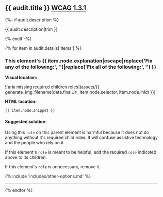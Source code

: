## {{ audit.title }} [WCAG 1.3.1](https://www.w3.org/WAI/WCAG21/quickref/?versions=2.0#info-and-relationships)

{%- if audit.description %}

{{ audit.description|trim }}

{% endif -%}

{% for item in audit.details['items'] %}

<h3> This element's {{ item.node.explanation|escape|replace('Fix any of the following:', '')|replace('Fix all of the following:', '') }} </h3>

__Visual location:__

![aria missing required children roles](assets/{{ generate_img_filename(data.finalUrl, item.node.selector, item.node.lhId) }})


__HTML location:__

```html
{{ item.node.snippet }}
```

#### Suggested solution:

Using this `role` on this parent element is harmful because it does not do anything without it's required child roles. It will confuse assistive technology and the people who rely on it.

If this element's `role` is meant to be helpful, add the required `role` indicated above to its children.

If this element's `role` is unnecessary, remove it.


{% include 'includes/other-options.md' %}

---

{% endfor %}
